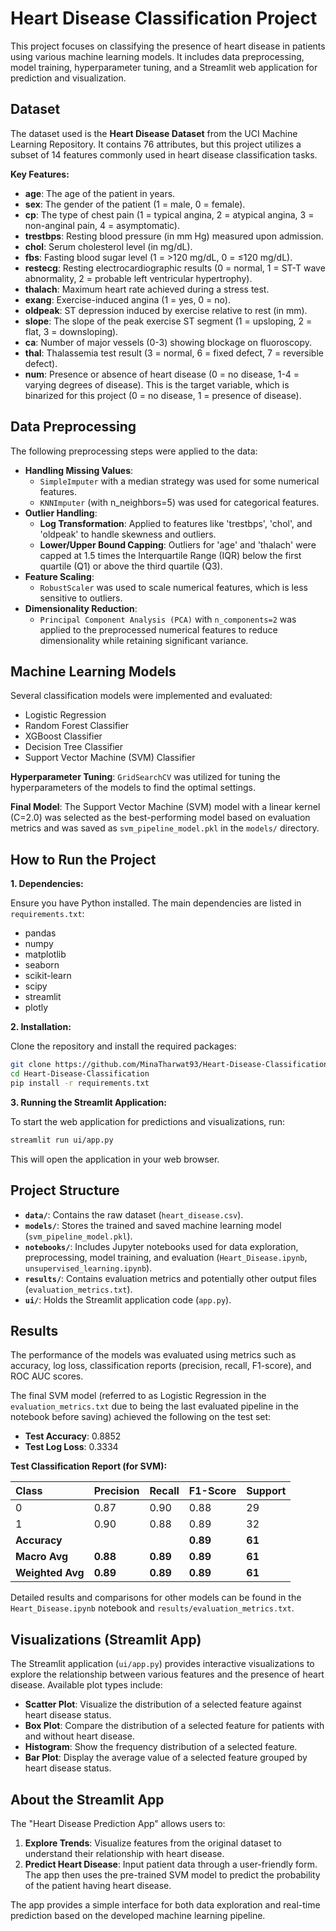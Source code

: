 # Heart Disease Classification Project

This project focuses on classifying the presence of heart disease in patients using various machine learning models. It includes data preprocessing, model training, hyperparameter tuning, and a Streamlit web application for prediction and visualization.

## Dataset

The dataset used is the **Heart Disease Dataset** from the UCI Machine Learning Repository. It contains 76 attributes, but this project utilizes a subset of 14 features commonly used in heart disease classification tasks.

**Key Features:**

*   **age**: The age of the patient in years.
*   **sex**: The gender of the patient (1 = male, 0 = female).
*   **cp**: The type of chest pain (1 = typical angina, 2 = atypical angina, 3 = non-anginal pain, 4 = asymptomatic).
*   **trestbps**: Resting blood pressure (in mm Hg) measured upon admission.
*   **chol**: Serum cholesterol level (in mg/dL).
*   **fbs**: Fasting blood sugar level (1 = >120 mg/dL, 0 = ≤120 mg/dL).
*   **restecg**: Resting electrocardiographic results (0 = normal, 1 = ST-T wave abnormality, 2 = probable left ventricular hypertrophy).
*   **thalach**: Maximum heart rate achieved during a stress test.
*   **exang**: Exercise-induced angina (1 = yes, 0 = no).
*   **oldpeak**: ST depression induced by exercise relative to rest (in mm).
*   **slope**: The slope of the peak exercise ST segment (1 = upsloping, 2 = flat, 3 = downsloping).
*   **ca**: Number of major vessels (0-3) showing blockage on fluoroscopy.
*   **thal**: Thalassemia test result (3 = normal, 6 = fixed defect, 7 = reversible defect).
*   **num**: Presence or absence of heart disease (0 = no disease, 1-4 = varying degrees of disease). This is the target variable, which is binarized for this project (0 = no disease, 1 = presence of disease).

## Data Preprocessing

The following preprocessing steps were applied to the data:

*   **Handling Missing Values**:
    *   `SimpleImputer` with a median strategy was used for some numerical features.
    *   `KNNImputer` (with n_neighbors=5) was used for categorical features.
*   **Outlier Handling**:
    *   **Log Transformation**: Applied to features like 'trestbps', 'chol', and 'oldpeak' to handle skewness and outliers.
    *   **Lower/Upper Bound Capping**: Outliers for 'age' and 'thalach' were capped at 1.5 times the Interquartile Range (IQR) below the first quartile (Q1) or above the third quartile (Q3).
*   **Feature Scaling**:
    *   `RobustScaler` was used to scale numerical features, which is less sensitive to outliers.
*   **Dimensionality Reduction**:
    *   `Principal Component Analysis (PCA)` with `n_components=2` was applied to the preprocessed numerical features to reduce dimensionality while retaining significant variance.

## Machine Learning Models

Several classification models were implemented and evaluated:

*   Logistic Regression
*   Random Forest Classifier
*   XGBoost Classifier
*   Decision Tree Classifier
*   Support Vector Machine (SVM) Classifier

**Hyperparameter Tuning**:
`GridSearchCV` was utilized for tuning the hyperparameters of the models to find the optimal settings.

**Final Model**:
The Support Vector Machine (SVM) model with a linear kernel (C=2.0) was selected as the best-performing model based on evaluation metrics and was saved as `svm_pipeline_model.pkl` in the `models/` directory.

## How to Run the Project

**1. Dependencies:**

Ensure you have Python installed. The main dependencies are listed in `requirements.txt`:

*   pandas
*   numpy
*   matplotlib
*   seaborn
*   scikit-learn
*   scipy
*   streamlit
*   plotly

**2. Installation:**

Clone the repository and install the required packages:

```bash
git clone https://github.com/MinaTharwat93/Heart-Disease-Classification.git
cd Heart-Disease-Classification
pip install -r requirements.txt
```

**3. Running the Streamlit Application:**

To start the web application for predictions and visualizations, run:

```bash
streamlit run ui/app.py
```

This will open the application in your web browser.

## Project Structure

*   **`data/`**: Contains the raw dataset (`heart_disease.csv`).
*   **`models/`**: Stores the trained and saved machine learning model (`svm_pipeline_model.pkl`).
*   **`notebooks/`**: Includes Jupyter notebooks used for data exploration, preprocessing, model training, and evaluation (`Heart_Disease.ipynb`, `unsupervised_learning.ipynb`).
*   **`results/`**: Contains evaluation metrics and potentially other output files (`evaluation_metrics.txt`).
*   **`ui/`**: Holds the Streamlit application code (`app.py`).

## Results

The performance of the models was evaluated using metrics such as accuracy, log loss, classification reports (precision, recall, F1-score), and ROC AUC scores.

The final SVM model (referred to as Logistic Regression in the `evaluation_metrics.txt` due to being the last evaluated pipeline in the notebook before saving) achieved the following on the test set:

*   **Test Accuracy**: 0.8852
*   **Test Log Loss**: 0.3334

**Test Classification Report (for SVM):**

| Class | Precision | Recall | F1-Score | Support |
| :---- | :-------- | :----- | :------- | :------ |
| 0     | 0.87      | 0.90   | 0.88     | 29      |
| 1     | 0.90      | 0.88   | 0.89     | 32      |
| **Accuracy** |           |        | **0.89** | **61**  |
| **Macro Avg** | **0.88**  | **0.89**| **0.89** | **61**  |
| **Weighted Avg** | **0.89** | **0.89**| **0.89** | **61**  |

Detailed results and comparisons for other models can be found in the `Heart_Disease.ipynb` notebook and `results/evaluation_metrics.txt`.

## Visualizations (Streamlit App)

The Streamlit application (`ui/app.py`) provides interactive visualizations to explore the relationship between various features and the presence of heart disease. Available plot types include:

*   **Scatter Plot**: Visualize the distribution of a selected feature against heart disease status.
*   **Box Plot**: Compare the distribution of a selected feature for patients with and without heart disease.
*   **Histogram**: Show the frequency distribution of a selected feature.
*   **Bar Plot**: Display the average value of a selected feature grouped by heart disease status.

## About the Streamlit App

The "Heart Disease Prediction App" allows users to:

1.  **Explore Trends**: Visualize features from the original dataset to understand their relationship with heart disease.
2.  **Predict Heart Disease**: Input patient data through a user-friendly form. The app then uses the pre-trained SVM model to predict the probability of the patient having heart disease.

The app provides a simple interface for both data exploration and real-time prediction based on the developed machine learning pipeline.
```
